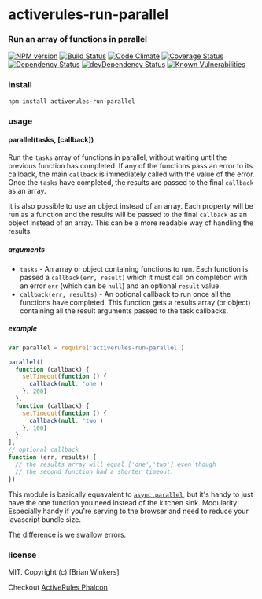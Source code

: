 # activerules-run-parallel


### Run an array of functions in parallel

[![NPM version](https://img.shields.io/npm/v/activerules-run-parallel.svg)](https://www.npmjs.com/package/activerules-run-parallel)
[![Build Status](https://travis-ci.org/bwinkers/activerules-run-parallel.svg?branch=master)](https://travis-ci.org/bwinkers/activerules-run-parallel)
[![Code Climate](https://codeclimate.com/github/bwinkers/activerules-run-parallel/badges/gpa.svg)](https://codeclimate.com/github/bwinkers/activerules-run-parallel)
[![Coverage Status](https://img.shields.io/coveralls/bwinkers/activerules-run-parallel.svg)](https://coveralls.io/github/bwinkers/activerules-run-parallel)
[![Dependency Status](https://img.shields.io/david/bwinkers/activerules-run-parallel.svg?label=deps)](https://david-dm.org/bwinkers/activerules-run-parallel)
[![devDependency Status](https://img.shields.io/david/dev/bwinkers/activerules-run-parallel.svg?label=devDeps)](https://david-dm.org/bwinkers/activerules-run-parallel#info=devDependencies)
[![Known Vulnerabilities](https://snyk.io/test/github/bwinkers/activerules-run-parallel/badge.svg)](https://snyk.io/test/github/bwinkers/activerules-run-parallel)


### install

```
npm install activerules-run-parallel
```

### usage

#### parallel(tasks, [callback])

Run the `tasks` array of functions in parallel, without waiting until the previous
function has completed. If any of the functions pass an error to its callback, the main
`callback` is immediately called with the value of the error. Once the `tasks` have
completed, the results are passed to the final `callback` as an array.

It is also possible to use an object instead of an array. Each property will be run as a
function and the results will be passed to the final `callback` as an object instead of
an array. This can be a more readable way of handling the results.

##### arguments

- `tasks` - An array or object containing functions to run. Each function is passed a
`callback(err, result)` which it must call on completion with an error `err` (which can
be `null`) and an optional `result` value.
- `callback(err, results)` - An optional callback to run once all the functions have
completed. This function gets a results array (or object) containing all the result
arguments passed to the task callbacks.

##### example

```js
var parallel = require('activerules-run-parallel')

parallel([
  function (callback) {
    setTimeout(function () {
      callback(null, 'one')
    }, 200)
  },
  function (callback) {
    setTimeout(function () {
      callback(null, 'two')
    }, 100)
  }
],
// optional callback
function (err, results) {
  // the results array will equal ['one','two'] even though
  // the second function had a shorter timeout.
})
```

This module is basically equavalent to
[`async.parallel`](https://github.com/caolan/async#paralleltasks-callback), but it's
handy to just have the one function you need instead of the kitchen sink. Modularity!
Especially handy if you're serving to the browser and need to reduce your javascript
bundle size.

The difference is we swallow errors.

### license

MIT. Copyright (c) [Brian Winkers]

Checkout [ActiveRules Phalcon](https://github.com/bwinkers/docker-php7-phalcon)
